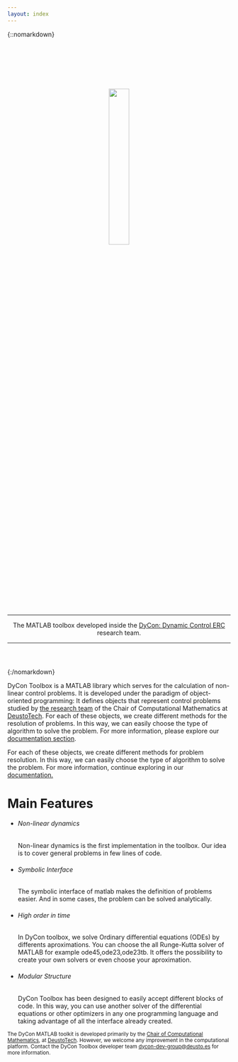 ```yaml
---
layout: index
---
```


{::nomarkdown}

<header class="intro-header">
<div class="container">
    <div class="col-md-10 col-md-offset-1">
        <div class="site-heading">
            <img style="padding-top: 100px;"src="{{site.url}}/{{site.baseurl}}/assets/logo_DyConToolbox_v001.png" width="30%" alt="" srcset="">
            <hr class="small">
            <span class="subheading">
              <!--DyCon Toolbox contains tools for the calculation of non-linear control problems.-->
              The MATLAB toolbox developed inside the <a href="https://cmc.deusto.eus/dycon/">DyCon: Dynamic Control ERC</a> research team.
            </span>
            <hr>
        </div>
    </div>
</div>
</header>

{:/nomarkdown}

<p>DyCon Toolbox is a MATLAB library which serves for the calculation of non-linear control problems. It is developed under the paradigm of object-oriented programming: It defines objects that represent control problems studied by <a href="https://cmc.deusto.eus/people/">the research team</a> of the Chair of Computational Mathematics at <a href="http://deustotech.deusto.es/">DeustoTech</a>. For each of these objects, we create different methods for the resolution of problems. In this way, we can easily choose the type of algorithm to solve the problem. For more information, please explore our <a href="{{site.url}}{{site.baseurl}}/projects/01-documentation">documentation section</a>.</p>

<p>For each of these objects, we create different methods for problem resolution. In this way, we can easily choose the type of algorithm to solve the problem. For more information, continue exploring in our <a href="{{site.url}}{{site.baseurl}}/projects/01-documentation">documentation.</a></p>

<h1>Main Features</h1>

<ul>
  <li>
    <h6>Non-linear dynamics</h6>
    Non-linear dynamics is the first implementation in the toolbox. Our idea is to cover general problems in few lines of code.
  </li>
  <li>
    <h6>Symbolic Interface</h6>
      The symbolic interface of matlab makes the definition of problems easier. And in some cases, the problem can be solved analytically.
  </li>
  <li>
    <h6>High order in time</h6>
      In DyCon toolbox, we solve Ordinary differential equations (ODEs) by differents aproximations. You can choose the all Runge-Kutta solver of MATLAB  for example ode45,ode23,ode23tb. It offers the possibility to create your own solvers or even choose your aproximation.
  </li>
  <li>
    <h6>Modular Structure</h6>
        DyCon Toolbox has been designed to easily accept different blocks of code. In this way, you can use another solver of the differential equations or other optimizers in any one programming language and taking advantage of all the interface already created.
  </li>
</ul>

<p class="index-p">

</p>

<p class="index-p">
    <small>The DyCon MATLAB toolkit is developed primarily by the <a href="http://cmc.deusto.eus/">Chair of Computational Mathematics</a>, at <a href="http://deustotech.deusto.es/">DeustoTech</a>. However, we welcome any improvement in the computational platform. Contact the DyCon Toolbox developer team <a href="mailto:dycon-dev-group@deusto.es">dycon-dev-group@deusto.es</a> for more information.</small>  
  </p>
